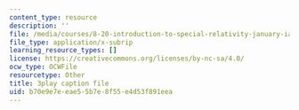 ```yaml
---
content_type: resource
description: ''
file: /media/courses/8-20-introduction-to-special-relativity-january-iap-2021/b70e9e7eeae55b7e8f55e4d53f891eea_Pf_PvckSdTg.vtt
file_type: application/x-subrip
learning_resource_types: []
license: https://creativecommons.org/licenses/by-nc-sa/4.0/
ocw_type: OCWFile
resourcetype: Other
title: 3play caption file
uid: b70e9e7e-eae5-5b7e-8f55-e4d53f891eea
---
```

